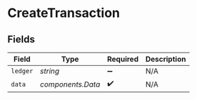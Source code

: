# CreateTransaction


## Fields

| Field              | Type               | Required           | Description        |
| ------------------ | ------------------ | ------------------ | ------------------ |
| `ledger`           | *string*           | :heavy_minus_sign: | N/A                |
| `data`             | *components.Data*  | :heavy_check_mark: | N/A                |